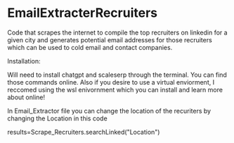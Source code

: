 # EmailExtracterRecruiters
Code that scrapes the internet to compile the top recruiters on linkedin for a given city and generates potential email addresses for those recruiters which can be used to cold email and contact companies.  


Installation:

  Will need to install chatgpt and scaleserp through the terminal. You can find those commands online. Also if you desire to use a virtual enviorment, I reccomed using the wsl enivornment which you can install and learn more about online!


In Email_Extractor file you can change the location of the recuriters by changing the Location in this code

results=Scrape_Recruiters.searchLinked("Location")
